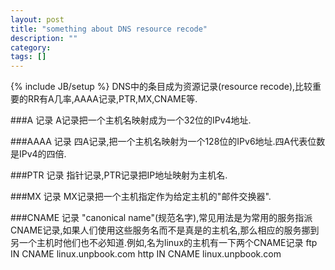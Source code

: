 ```yaml
---
layout: post
title: "something about DNS resource recode"
description: ""
category: 
tags: []
---
```

{% include JB/setup %}
DNS中的条目成为资源记录(resource recode),比较重要的RR有A几率,AAAA记录,PTR,MX,CNAME等.

###A 记录
A记录把一个主机名映射成为一个32位的IPv4地址.


###AAAA 记录
四A记录,把一个主机名映射为一个128位的IPv6地址.四A代表位数是IPv4的四倍.

###PTR 记录
指针记录,PTR记录把IP地址映射为主机名.

###MX 记录
MX记录把一个主机指定作为给定主机的"邮件交换器".

###CNAME 记录
"canonical name"(规范名字),常见用法是为常用的服务指派CNAME记录,如果人们使用这些服务名而不是真是的主机名,那么相应的服务挪到另一个主机时他们也不必知道.例如,名为linux的主机有一下两个CNAME记录
    ftp   IN  CNAME  linux.unpbook.com
    http  IN  CNAME  linux.unpbook.com
